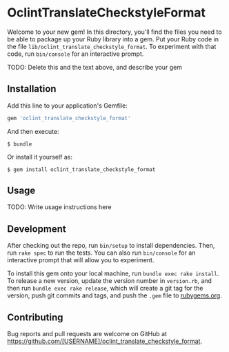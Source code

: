 # OclintTranslateCheckstyleFormat

Welcome to your new gem! In this directory, you'll find the files you need to be able to package up your Ruby library into a gem. Put your Ruby code in the file `lib/oclint_translate_checkstyle_format`. To experiment with that code, run `bin/console` for an interactive prompt.

TODO: Delete this and the text above, and describe your gem

## Installation

Add this line to your application's Gemfile:

```ruby
gem 'oclint_translate_checkstyle_format'
```

And then execute:

    $ bundle

Or install it yourself as:

    $ gem install oclint_translate_checkstyle_format

## Usage

TODO: Write usage instructions here

## Development

After checking out the repo, run `bin/setup` to install dependencies. Then, run `rake spec` to run the tests. You can also run `bin/console` for an interactive prompt that will allow you to experiment.

To install this gem onto your local machine, run `bundle exec rake install`. To release a new version, update the version number in `version.rb`, and then run `bundle exec rake release`, which will create a git tag for the version, push git commits and tags, and push the `.gem` file to [rubygems.org](https://rubygems.org).

## Contributing

Bug reports and pull requests are welcome on GitHub at https://github.com/[USERNAME]/oclint_translate_checkstyle_format.

